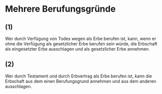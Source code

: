 # Mehrere Berufungsgründe



## (1)

 Wer durch Verfügung von Todes wegen als Erbe berufen ist, kann, wenn er ohne die Verfügung als gesetzlicher Erbe berufen sein würde, die Erbschaft als eingesetzter Erbe ausschlagen und als gesetzlicher Erbe annehmen.

## (2)

 Wer durch Testament und durch Erbvertrag als Erbe berufen ist, kann die Erbschaft aus dem einen Berufungsgrund annehmen und aus dem anderen ausschlagen. 

